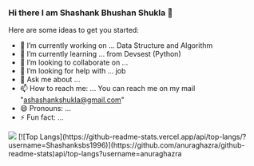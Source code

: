 ### Hi there I am Shashank Bhushan Shukla 👋



Here are some ideas to get you started:

- 🔭 I’m currently working on ... Data Structure and Algorithm
- 🌱 I’m currently learning ...   from Devsest (Python)
- 👯 I’m looking to collaborate on ...
- 🤔 I’m looking for help with ... job
- 💬 Ask me about ...
- 📫 How to reach me: ... You can reach me on my mail "ashashankshukla@gmail.com"
- 😄 Pronouns: ...
- ⚡ Fun fact: ...


<img src="https://github-readme-stats.vercel.app/api?username=Shashanksbs1996&&show_icons=true&title_color=ffffff&icon_color=bb2acf&text_color=daf7dc&bg_color=151515">
[![Top Langs](https://github-readme-stats.vercel.app/api/top-langs/?username=Shashanksbs1996)](https://github.com/anuraghazra/github-readme-stats)api/top-langs?username=anuraghazra
